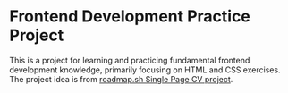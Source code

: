 # Frontend Development Practice Project

This is a project for learning and practicing fundamental frontend development knowledge, primarily focusing on HTML and CSS exercises. The project idea is from [roadmap.sh Single Page CV project](https://roadmap.sh/projects/single-page-cv).
